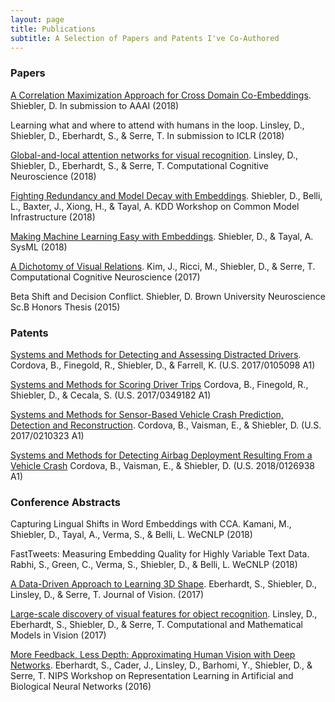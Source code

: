 ```yaml
---
layout: page
title: Publications
subtitle: A Selection of Papers and Patents I've Co-Authored
---
```

<script>
  (function(i,s,o,g,r,a,m){i['GoogleAnalyticsObject']=r;i[r]=i[r]||function(){
  (i[r].q=i[r].q||[]).push(arguments)},i[r].l=1*new Date();a=s.createElement(o),
  m=s.getElementsByTagName(o)[0];a.async=1;a.src=g;m.parentNode.insertBefore(a,m)
  })(window,document,'script','https://www.google-analytics.com/analytics.js','ga');

  ga('create', 'UA-82391879-1', 'auto');
  ga('send', 'pageview');

</script>


### Papers

[A Correlation Maximization Approach for Cross Domain Co-Embeddings](https://arxiv.org/abs/1809.03497). Shiebler, D. In submission to AAAI (2018)

Learning what and where to attend with humans in the loop. Linsley, D., Shiebler, D., Eberhardt, S., & Serre, T. In submission to ICLR (2018)

[Global-and-local attention networks for visual recognition](https://arxiv.org/abs/1805.08819). Linsley, D., Shiebler, D., Eberhardt, S., & Serre, T.  Computational Cognitive Neuroscience (2018)

[Fighting Redundancy and Model Decay with Embeddings](https://arxiv.org/abs/1809.07703). Shiebler, D., Belli, L., Baxter, J., Xiong, H., & Tayal, A.  KDD Workshop on Common Model Infrastructure (2018)

[Making Machine Learning Easy with Embeddings](https://www.sysml.cc/doc/115.pdf). Shiebler, D., & Tayal, A. SysML (2018)

[A Dichotomy of Visual Relations](https://www2.securecms.com/CCNeuro/docs-0/5928ea9668ed3f69508a256a.pdf). Kim, J., Ricci, M., Shiebler, D., & Serre, T. Computational Cognitive Neuroscience (2017)

Beta Shift and Decision Conflict. Shiebler, D. Brown University Neuroscience Sc.B Honors Thesis (2015)


### Patents

[Systems and Methods for Detecting and Assessing Distracted Drivers](https://patents.google.com/patent/US20170105098A1/en). Cordova, B., Finegold, R., Shiebler, D., & Farrell, K. (U.S. 2017/0105098 A1)

[Systems and Methods for Scoring Driver Trips](https://patents.google.com/patent/US20170349182A1/en) Cordova, B., Finegold, R., Shiebler, D., & Cecala, S. (U.S. 2017/0349182 A1)

[Systems and Methods for Sensor-Based Vehicle Crash Prediction, Detection and Reconstruction](https://patents.google.com/patent/US20170210323A1/en). Cordova, B., Vaisman, E., &  Shiebler, D. (U.S. 2017/0210323 A1)

[Systems and Methods for Detecting Airbag Deployment Resulting From a Vehicle Crash](https://patents.google.com/patent/US20180126938A1/en) Cordova, B., Vaisman, E., &  Shiebler, D. (U.S. 2018/0126938 A1)


### Conference Abstracts

Capturing Lingual Shifts in Word Embeddings with CCA. Kamani, M., Shiebler, D., Tayal, A., Verma, S., & Belli, L.  WeCNLP (2018)

FastTweets: Measuring Embedding Quality for Highly Variable Text Data. Rabhi, S., Green, C., Verma, S., Shiebler, D., & Belli, L. WeCNLP (2018)

[A Data-Driven Approach to Learning 3D Shape](https://jov.arvojournals.org/article.aspx?articleid=2651288). Eberhardt, S., Shiebler, D., Linsley, D., & Serre, T. Journal of Vision. (2017)

[Large-scale discovery of visual features for object recognition](https://docs.lib.purdue.edu/modvis/2017/session02/4/). Linsley, D., Eberhardt, S., Shiebler, D., & Serre, T. Computational and Mathematical Models in Vision (2017)

[More Feedback, Less Depth: Approximating Human Vision with Deep Networks](https://docs.google.com/viewer?a=v&pid=sites&srcid=ZGVmYXVsdGRvbWFpbnxtbGluaTIwMTZuaXBzfGd4OjUwYjk3YzdmMjdlNGVlM2E). Eberhardt, S., Cader, J., Linsley, D., Barhomi, Y., Shiebler, D., & Serre, T. NIPS Workshop on Representation Learning in Artificial and Biological Neural Networks (2016)
